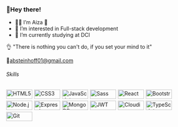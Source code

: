 ### 👋Hey there!

- 👩‍💻 I’m Aiza :revolving_hearts:
- 👀 I’m interested in Full-stack development
- 🌱 I’m currently studying at DCI

:ok_hand: "There is nothing you can't do, if you set your mind to it"

📧absteinhoff01@gmail.com

###### Skills
<div style="display: flex; flex-wrap: wrap; gap: 5px;">
  <img src="https://img.shields.io/badge/HTML5-E34F26?style=for-the-badge&logo=html5&logoColor=white" alt="HTML5" style="width: 70px; height: 25px;"/>
  <img src="https://img.shields.io/badge/CSS3-1572B6?style=for-the-badge&logo=css3&logoColor=white" alt="CSS3" style="width: 70px; height: 25px;"/>
  <img src="https://img.shields.io/badge/JavaScript-F7DF1E?style=for-the-badge&logo=javascript&logoColor=black" alt="JavaScript" style="width: 70px; height: 25px;"/>
  <img src="https://img.shields.io/badge/Sass-CC6699?style=for-the-badge&logo=sass&logoColor=white" alt="Sass" style="width: 70px; height: 25px;"/>
  <img src="https://img.shields.io/badge/React-61DAFB?style=for-the-badge&logo=react&logoColor=black" alt="React" style="width: 70px; height: 25px;"/>
  <img src="https://img.shields.io/badge/Bootstrap-7952B3?style=for-the-badge&logo=bootstrap&logoColor=white" alt="Bootstrap" style="width: 70px; height: 25px;"/>
  <img src="https://img.shields.io/badge/Node.js-339933?style=for-the-badge&logo=node.js&logoColor=white" alt="Node.js" style="width: 70px; height: 25px;"/>
  <img src="https://img.shields.io/badge/Express.js-000000?style=for-the-badge&logo=express&logoColor=white" alt="Express.js" style="width: 70px; height: 25px;"/>
  <img src="https://img.shields.io/badge/MongoDB-47A248?style=for-the-badge&logo=mongodb&logoColor=white" alt="MongoDB" style="width: 70px; height: 25px;"/>
  <img src="https://img.shields.io/badge/JWT-000000?style=for-the-badge&logo=jsonwebtokens&logoColor=white" alt="JWT" style="width: 70px; height: 25px;"/>
  <img src="https://img.shields.io/badge/Cloudinary-3448C5?style=for-the-badge&logo=cloudinary&logoColor=white" alt="Cloudinary" style="width: 70px; height: 25px;"/>
  <img src="https://img.shields.io/badge/TypeScript-3178C6?style=for-the-badge&logo=typescript&logoColor=white" alt="TypeScript" style="width: 70px; height: 25px;"/>
  <img src="https://img.shields.io/badge/Git-F05032?style=for-the-badge&logo=git&logoColor=white" alt="Git" style="width: 70px; height: 25px;"/>
</div>



<!---
AizStein/AizStein is a ✨ special ✨ repository because its `README.md` (this file) appears on your GitHub profile.
You can click the Preview link to take a look at your changes.
--->
